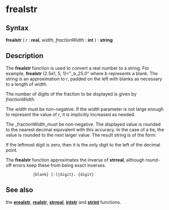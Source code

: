 
# frealstr

## Syntax
**frealstr** ( _r_ : **real**, _width_, _fractionWidth_ : **int** ) : **string**

## Description
The **frealstr** function is used to convert a real number to a string. For example, **frealstr** (2.5e1, 5, 1)="_b_25.0"  where _b_ represents a blank. The string is an approximation to _r_, padded on the left with blanks as necessary to a length of _width_.

The number of digits of the fraction to be displayed is given by _fractionWidth_.

The _width_ must be non-negative. If the _width_ parameter is not large enough to represent the value of _r_, it is implicitly increased as needed.

The _fractionWidth_must be non-negative. The displayed value is rounded to the nearest decimal equivalent with this accuracy. In the case of a tie, the value is rounded to the next larger value. The result string is of the form:

If the leftmost digit is zero, then it is the only digit to the left of the decimal point.

The **frealstr** function approximates the inverse of **strreal**, although round-off errors keep these from being exact inverses.

                {blank} [-]{digit}. {digit}
## See also
the **[erealstr](erealstr.html)**, **[realstr](realstr.html)**, **[strreal](strreal.html)**, **[intstr](intstr.html)** and **[strint](strint.html)** functions.

